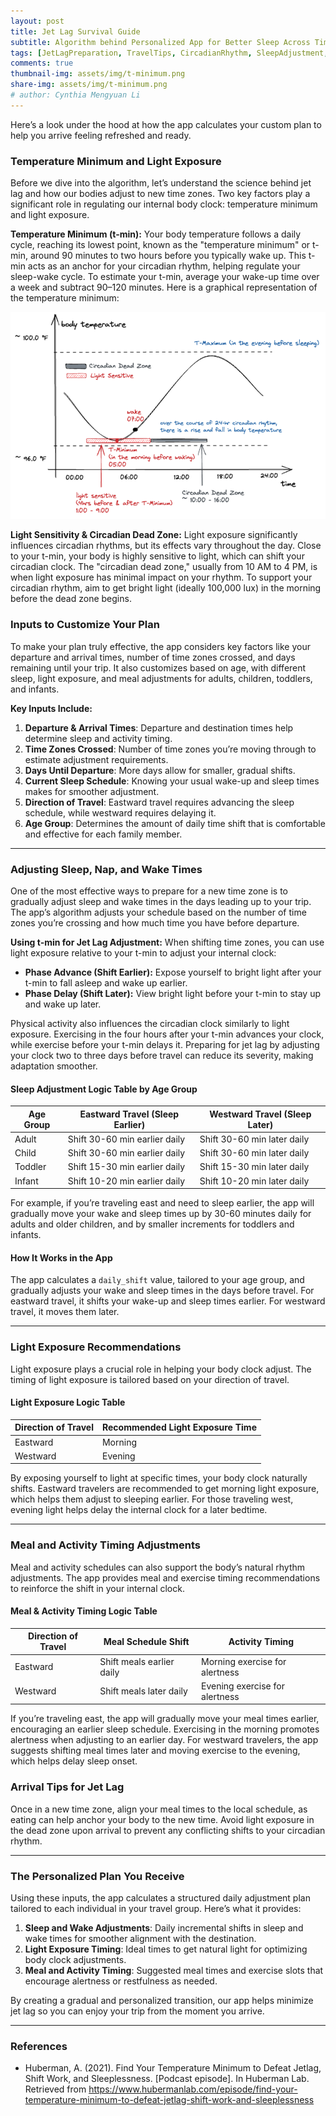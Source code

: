 ```yaml
---
layout: post
title: Jet Lag Survival Guide
subtitle: Algorithm behind Personalized App for Better Sleep Across Time Zones
tags: [JetLagPreparation, TravelTips, CircadianRhythm, SleepAdjustment, LightExposure, MealTiming, FamilyTravel]
comments: true
thumbnail-img: assets/img/t-minimum.png
share-img: assets/img/t-minimum.png
# author: Cynthia Mengyuan Li
---
```


Here’s a look under the hood at how the app calculates your custom plan to help you arrive feeling refreshed and ready.

### Temperature Minimum and Light Exposure

Before we dive into the algorithm, let’s understand the science behind jet lag and how our bodies adjust to new time zones. Two key factors play a significant role in regulating our internal body clock: temperature minimum and light exposure.

**Temperature Minimum (t-min):**
Your body temperature follows a daily cycle, reaching its lowest point, known as the "temperature minimum" or t-min, around 90 minutes to two hours before you typically wake up. This t-min acts as an anchor for your circadian rhythm, helping regulate your sleep-wake cycle. To estimate your t-min, average your wake-up time over a week and subtract 90–120 minutes. Here is a graphical representation of the temperature minimum:

![t-minimum](../assets/img/t-minimum.png)

**Light Sensitivity & Circadian Dead Zone:**
Light exposure significantly influences circadian rhythms, but its effects vary throughout the day. Close to your t-min, your body is highly sensitive to light, which can shift your circadian clock. The "circadian dead zone," usually from 10 AM to 4 PM, is when light exposure has minimal impact on your rhythm. To support your circadian rhythm, aim to get bright light (ideally 100,000 lux) in the morning before the dead zone begins.

### Inputs to Customize Your Plan
To make your plan truly effective, the app considers key factors like your departure and arrival times, number of time zones crossed, and days remaining until your trip. It also customizes based on age, with different sleep, light exposure, and meal adjustments for adults, children, toddlers, and infants.

**Key Inputs Include:**
1. **Departure & Arrival Times**: Departure and destination times help determine sleep and activity timing.
2. **Time Zones Crossed**: Number of time zones you’re moving through to estimate adjustment requirements.
3. **Days Until Departure**: More days allow for smaller, gradual shifts.
4. **Current Sleep Schedule**: Knowing your usual wake-up and sleep times makes for smoother adjustment.
5. **Direction of Travel**: Eastward travel requires advancing the sleep schedule, while westward requires delaying it.
6. **Age Group**: Determines the amount of daily time shift that is comfortable and effective for each family member.

---

### Adjusting Sleep, Nap, and Wake Times
One of the most effective ways to prepare for a new time zone is to gradually adjust sleep and wake times in the days leading up to your trip. The app’s algorithm adjusts your schedule based on the number of time zones you’re crossing and how much time you have before departure.



**Using t-min for Jet Lag Adjustment:**
When shifting time zones, you can use light exposure relative to your t-min to adjust your internal clock:
- **Phase Advance (Shift Earlier):** Expose yourself to bright light after your t-min to fall asleep and wake up earlier.
- **Phase Delay (Shift Later):** View bright light before your t-min to stay up and wake up later.

Physical activity also influences the circadian clock similarly to light exposure. Exercising in the four hours after your t-min advances your clock, while exercise before your t-min delays it. Preparing for jet lag by adjusting your clock two to three days before travel can reduce its severity, making adaptation smoother.


#### Sleep Adjustment Logic Table by Age Group

| Age Group | Eastward Travel (Sleep Earlier) | Westward Travel (Sleep Later) |
| --------- | ------------------------------- | ----------------------------- |
| Adult     | Shift 30-60 min earlier daily   | Shift 30-60 min later daily   |
| Child     | Shift 30-60 min earlier daily   | Shift 30-60 min later daily   |
| Toddler   | Shift 15-30 min earlier daily   | Shift 15-30 min later daily   |
| Infant    | Shift 10-20 min earlier daily   | Shift 10-20 min later daily   |

For example, if you’re traveling east and need to sleep earlier, the app will gradually move your wake and sleep times up by 30-60 minutes daily for adults and older children, and by smaller increments for toddlers and infants.

#### How It Works in the App
The app calculates a `daily_shift` value, tailored to your age group, and gradually adjusts your wake and sleep times in the days before travel. For eastward travel, it shifts your wake-up and sleep times earlier. For westward travel, it moves them later.

---

### Light Exposure Recommendations
Light exposure plays a crucial role in helping your body clock adjust. The timing of light exposure is tailored based on your direction of travel.

#### Light Exposure Logic Table

| Direction of Travel | Recommended Light Exposure Time |
| ------------------- | ------------------------------- |
| Eastward            | Morning                         |
| Westward            | Evening                         |

By exposing yourself to light at specific times, your body clock naturally shifts. Eastward travelers are recommended to get morning light exposure, which helps them adjust to sleeping earlier. For those traveling west, evening light helps delay the internal clock for a later bedtime.

---

### Meal and Activity Timing Adjustments
Meal and activity schedules can also support the body’s natural rhythm adjustments. The app provides meal and exercise timing recommendations to reinforce the shift in your internal clock.

#### Meal & Activity Timing Logic Table

| Direction of Travel | Meal Schedule Shift       | Activity Timing                |
| ------------------- | ------------------------- | ------------------------------ |
| Eastward            | Shift meals earlier daily | Morning exercise for alertness |
| Westward            | Shift meals later daily   | Evening exercise for alertness |

If you’re traveling east, the app will gradually move your meal times earlier, encouraging an earlier sleep schedule. Exercising in the morning promotes alertness when adjusting to an earlier day. For westward travelers, the app suggests shifting meal times later and moving exercise to the evening, which helps delay sleep onset.

### Arrival Tips for Jet Lag
Once in a new time zone, align your meal times to the local schedule, as eating can help anchor your body to the new time. Avoid light exposure in the dead zone upon arrival to prevent any conflicting shifts to your circadian rhythm.

---

### The Personalized Plan You Receive
Using these inputs, the app calculates a structured daily adjustment plan tailored to each individual in your travel group. Here’s what it provides:

1. **Sleep and Wake Adjustments**: Daily incremental shifts in sleep and wake times for smoother alignment with the destination.
2. **Light Exposure Timing**: Ideal times to get natural light for optimizing body clock adjustments.
3. **Meal and Activity Timing**: Suggested meal times and exercise slots that encourage alertness or restfulness as needed.

By creating a gradual and personalized transition, our app helps minimize jet lag so you can enjoy your trip from the moment you arrive.

---

### References

- Huberman, A. (2021). Find Your Temperature Minimum to Defeat Jetlag, Shift Work, and Sleeplessness. [Podcast episode]. In Huberman Lab. Retrieved from
https://www.hubermanlab.com/episode/find-your-temperature-minimum-to-defeat-jetlag-shift-work-and-sleeplessness
